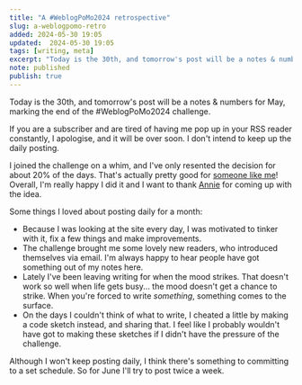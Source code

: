 ```yaml
---
title: "A #WeblogPoMo2024 retrospective"
slug: a-weblogpomo-retro
added: 2024-05-30 19:05
updated:  2024-05-30 19:05
tags: [writing, meta]
excerpt: "Today is the 30th, and tomorrow's post will be a notes & numbers for May, marking the end of the #WeblogPoMo2024 challenge."
note: published
publish: true
---
```


Today is the 30th, and tomorrow's post will be a notes & numbers for May, marking the end of the #WeblogPoMo2024 challenge. 

If you are a subscriber and are tired of having me pop up in your RSS reader constantly, I apologise, and it will be over soon. I don't intend to keep up the daily posting.

I joined the challenge on a whim, and I've only resented the decision for about 20% of the days. That's actually pretty good for [someone like me](https://gretchenrubin.com/quiz/the-four-tendencies-quiz/rebel/)! Overall, I'm really happy I did it and I want to thank [Annie](https://anniegreens.lol/) for coming up with the idea. 

Some things I loved about posting daily for a month:

- Because I was looking at the site every day, I was motivated to tinker with it, fix a few things and make improvements. 
- The challenge brought me some lovely new readers, who introduced themselves via email. I'm always happy to hear people have got something out of my notes here. 
- Lately I've been leaving writing for when the mood strikes. That doesn't work so well when life gets busy... the mood doesn't get a chance to strike. When you're forced to write *something*, something comes to the surface.
- On the days I couldn't think of what to write, I cheated a little by making a code sketch instead, and sharing that. I feel like I probably wouldn't have got to making these sketches if I didn't have the pressure of the challenge. 

Although I won't keep posting daily, I think there's something to committing to a set schedule. So for June I'll try to post twice a week.